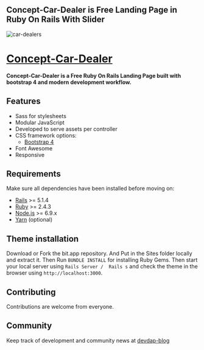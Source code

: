 ## Concept-Car-Dealer is Free Landing Page in Ruby On Rails With Slider
![car-dealers](https://user-images.githubusercontent.com/35004804/35400592-02acd35a-0219-11e8-8144-5c3c05196a82.jpg)


# [Concept-Car-Dealer](http://www.devdap.com/themes-preview/concept-car-dealer)

**Concept-Car-Dealer is a  Free Ruby On Rails Landing Page built with bootstrap 4 and modern development workflow.**

## Features

* Sass for stylesheets
* Modular JavaScript
* Developed to serve assets per controller
* CSS framework options:
  * [Bootstrap 4](http://getbootstrap.com/)
* Font Awesome 
* Responsive

## Requirements

Make sure all dependencies have been installed before moving on:

* [Rails](http://weblog.rubyonrails.org/2017/9/7/Rails-5-1-4-and-5-0-6-released/) >= 5.1.4
* [Ruby](https://www.ruby-lang.org/en/downloads/) >= 2.4.3
* [Node.js](http://nodejs.org/) >= 6.9.x
* [Yarn](https://yarnpkg.com/en/docs/install) (optional)

## Theme installation

Download or Fork the bit.app repository. And Put in the Sites folder locally and extract it. Then Run `BUNDLE INSTALL` for installing Ruby Gems. Then start your local server using `Rails Server /  Rails s` and check the theme in the browser using `http://localhost:3000`.

## Contributing

Contributions are welcome from everyone.

## Community

Keep track of development and community news at [devdap-blog](http://devdap.com/blog)
